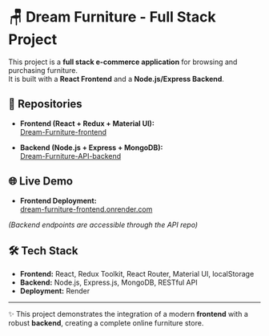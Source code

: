 # 🪑 Dream Furniture - Full Stack Project

This project is a **full stack e-commerce application** for browsing and purchasing furniture.  
It is built with a **React Frontend** and a **Node.js/Express Backend**.

## 📂 Repositories

- **Frontend (React + Redux + Material UI):**  
  [Dream-Furniture-frontend](https://github.com/efrat-hazan/Dream-Furniture-frontend)

- **Backend (Node.js + Express + MongoDB):**  
  [Dream-Furniture-API-backend](https://github.com/efrat-hazan/Dream-Furniture-API-backend)

## 🌐 Live Demo

- **Frontend Deployment:**  
  [dream-furniture-frontend.onrender.com](https://dream-furniture-frontend.onrender.com/)

*(Backend endpoints are accessible through the API repo)*

## 🛠️ Tech Stack

- **Frontend:** React, Redux Toolkit, React Router, Material UI, localStorage  
- **Backend:** Node.js, Express.js, MongoDB, RESTful API  
- **Deployment:** Render

---

✨ This project demonstrates the integration of a modern **frontend** with a robust **backend**, creating a complete online furniture store.
